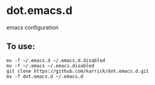 dot.emacs.d
===========

emacs configuration

## To use:

    mv -f ~/.emacs.d ~/.emacs.d.disabled
    mv -f ~/.emacs ~/.emacs.disabled
    git clone https://github.com/karrick/dot.emacs.d.git
    mv -f dot.emacs.d ~/.emacs.d
